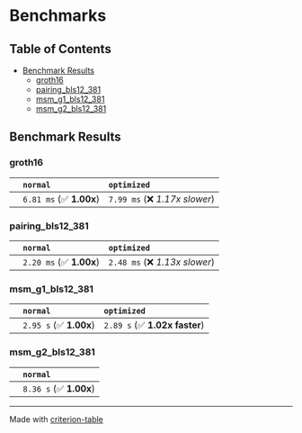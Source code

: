 # Benchmarks

## Table of Contents

- [Benchmark Results](#benchmark-results)
    - [groth16](#groth16)
    - [pairing_bls12_381](#pairing_bls12_381)
    - [msm_g1_bls12_381](#msm_g1_bls12_381)
    - [msm_g2_bls12_381](#msm_g2_bls12_381)

## Benchmark Results

### groth16

|        | `normal`                | `optimized`                     |
|:-------|:------------------------|:------------------------------- |
|        | `6.81 ms` (✅ **1.00x**) | `7.99 ms` (❌ *1.17x slower*)    |

### pairing_bls12_381

|        | `normal`                | `optimized`                     |
|:-------|:------------------------|:------------------------------- |
|        | `2.20 ms` (✅ **1.00x**) | `2.48 ms` (❌ *1.13x slower*)    |

### msm_g1_bls12_381

|        | `normal`               | `optimized`                    |
|:-------|:-----------------------|:------------------------------ |
|        | `2.95 s` (✅ **1.00x**) | `2.89 s` (✅ **1.02x faster**)  |

### msm_g2_bls12_381

|        | `normal`                |
|:-------|:----------------------- |
|        | `8.36 s` (✅ **1.00x**)  |

---
Made with [criterion-table](https://github.com/nu11ptr/criterion-table)

